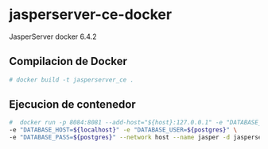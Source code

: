 # jasperserver-ce-docker
JasperServer docker 6.4.2

## Compilacion de Docker
```bash
# docker build -t jasperserver_ce .
```

## Ejecucion de contenedor
```bash
#  docker run -p 8084:8081 --add-host="${host}:127.0.0.1" -e "DATABASE_TYPE=${postgres|mysql}" \              
-e "DATABASE_HOST=${localhost}" -e "DATABASE_USER=${postgres}" \
-e "DATABASE_PASS=${postgres}" --network host --name jasper -d jasperserver:latest
```

